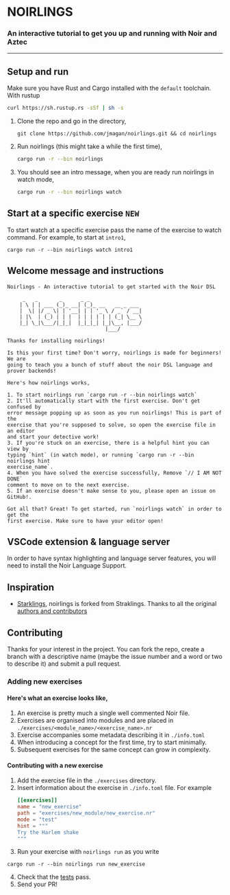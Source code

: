 # NOIRLINGS

### An interactive tutorial to get you up and running with Noir and Aztec

---

## Setup and run

Make sure you have Rust and Cargo installed with the `default` toolchain.  
With rustup

```sh
curl https://sh.rustup.rs -sSf | sh -s
```

1. Clone the repo and go in the directory,
   ```
   git clone https://github.com/jmagan/noirlings.git && cd noirlings
   ```
2. Run noirlings (this might take a while the first time),
   ```sh
   cargo run -r --bin noirlings
   ```
3. You should see an intro message, when you are ready run noirlings in watch mode,
   ```sh
   cargo run -r --bin noirlings watch
   ```

## Start at a specific exercise `NEW`

To start watch at a specific exercise pass the name of the exercise to watch command.
For example, to start at `intro1`,

```
cargo run -r --bin noirlings watch intro1
```

## Welcome message and instructions

```
Noirlings - An interactive tutorial to get started with the Noir DSL

     _   _       _      _ _
    | \ | | ___ (_)_ __| (_)_ __   __ _ ___
    |  \| |/ _ \| | '__| | | '_ \ / _` / __|
    | |\  | (_) | | |  | | | | | | (_| \__ \
    |_| \_|\___/|_|_|  |_|_|_| |_|\__, |___/
                                |___/

Thanks for installing noirlings!

Is this your first time? Don't worry, noirlings is made for beginners! We are
going to teach you a bunch of stuff about the noir DSL language and prover backends!

Here's how noirlings works,

1. To start noirlings run `cargo run -r --bin noirlings watch`
2. It'll automatically start with the first exercise. Don't get confused by
error message popping up as soon as you run noirlings! This is part of the
exercise that you're supposed to solve, so open the exercise file in an editor
and start your detective work!
3. If you're stuck on an exercise, there is a helpful hint you can view by
typing `hint` (in watch mode), or running `cargo run -r --bin noirlings hint
exercise_name`.
4. When you have solved the exercise successfully, Remove `// I AM NOT DONE`
comment to move on to the next exercise.
5. If an exercise doesn't make sense to you, please open an issue on GitHub!.

Got all that? Great! To get started, run `noirlings watch` in order to get the
first exercise. Make sure to have your editor open!
```

## VSCode extension & language server

In order to have syntax highlighting and language server features, you will need to install the Noir Language Support.

## Inspiration

- [Starklings](https://github.com/shramee/starklings-cairo1), noirlings is forked from Straklings. Thanks to all the original [authors and contributors](https://github.com/shramee/starklings-cairo1)

## Contributing

Thanks for your interest in the project. You can fork the repo, create a branch with a descriptive name (maybe the issue number and a word or two to describe it) and submit a pull request.

### Adding new exercises

#### Here's what an exercise looks like,

1. An exercise is pretty much a single well commented Noir file.
2. Exercises are organised into modules and are placed in `./exercises/<module_name>/<exercise_name>.nr`
3. Exercise accompanies some metadata describing it in `./info.toml`
4. When introducing a concept for the first time, try to start minimally.
5. Subsequent exercises for the same concept can grow in complexity.

#### Contributing with a new exercise

1. Add the exercise file in the `./exercises` directory.
2. Insert information about the exercise in `./info.toml` file. For example
   ```toml
   [[exercises]]
   name = "new_exercise"
   path = "exercises/new_module/new_exercise.nr"
   mode = "test"
   hint = """
   Try the Harlem shake
   """
   ```
3. Run your exercise with `noirlings run` as you write

```
cargo run -r --bin noirlings run new_exercise
```

4. Check that the [tests](#testing) pass.
5. Send your PR!

